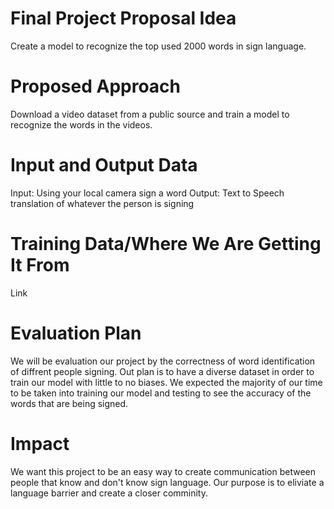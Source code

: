 # Final Project Proposal Idea
Create a model to recognize the top used 2000 words in sign language. 

# Proposed Approach
Download a video dataset from a public source and train a model to recognize the words in the videos. 

# Input and Output Data
Input: Using your local camera sign a word 
Output: Text to Speech translation of whatever the person is signing

# Training Data/Where We Are Getting It From 
Link

# Evaluation Plan 
We will be evaluation our project by the correctness of word identification of diffrent people signing. Out plan is to have a diverse dataset in order to train our model with little to no biases. We expected the majority of our time to be taken into training our model and testing to see the accuracy of the words that are being signed. 

# Impact
We want this project to be an easy way to create communication between people that know and don't know sign language. Our purpose is to eliviate a language barrier and create a closer comminity. 
